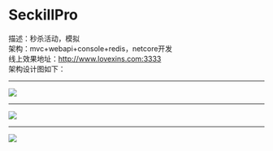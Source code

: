 # SeckillPro<br/>
描述：秒杀活动，模拟<br/>
架构：mvc+webapi+console+redis，netcore开发<br/>
线上效果地址：http://www.lovexins.com:3333<br/>
架构设计图如下：
<hr/>
<img src="http://files.cnblogs.com/files/wangrudong003/%E7%A7%92%E6%9D%80%E8%AE%BE%E8%AE%A11.gif"/>
<hr/>
<img src="http://files.cnblogs.com/files/wangrudong003/%E7%A7%92%E6%9D%80%E8%AE%BE%E8%AE%A12.gif"/>
<hr/>
<img src="http://files.cnblogs.com/files/wangrudong003/%E7%A7%92%E6%9D%80%E8%AE%BE%E8%AE%A13.gif"/>
